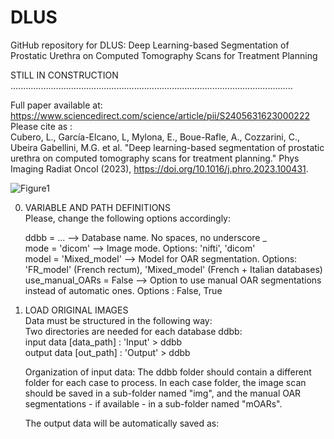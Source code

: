# DLUS
GitHub repository for DLUS: Deep Learning-based Segmentation of Prostatic Urethra on Computed Tomography Scans for Treatment Planning

STILL IN CONSTRUCTION ................................................................................................................

Full paper available at: https://www.sciencedirect.com/science/article/pii/S2405631623000222                                                                           
Please cite as :                                                                                                                                                       
Cubero, L., García-Elcano, L, Mylona, E., Boue-Rafle, A., Cozzarini, C., Ubeira Gabellini, M.G. et al. "Deep learning-based segmentation of prostatic urethra on computed tomography scans for treatment planning." Phys Imaging Radiat Oncol (2023), https://doi.org/10.1016/j.phro.2023.100431.

![Figure1](https://user-images.githubusercontent.com/83298381/226644663-d59dfd54-1c1d-40e8-9a87-089862e4a396.png)

0. VARIABLE AND PATH DEFINITIONS                                                                                                                                       
Please, change the following options accordingly:                                                                                                                       

    ddbb             = ...              -->    Database name. No spaces, no underscore _                                                                               
    mode             = 'dicom'          -->    Image mode. Options: 'nifti', 'dicom'                                                                                   
    model            = 'Mixed_model'    -->    Model for OAR segmentation. Options: 'FR_model' (French rectum), 'Mixed_model' (French + Italian databases)             
    use_manual_OARs  = False            -->    Option to use manual OAR segmentations instead of automatic ones. Options : False, True                                   
                    

1. LOAD ORIGINAL IMAGES                                                                                                                                                 
Data must be structured in the following way:                                                                                                                         
  Two directories are needed for each database ddbb:                                                                                                                   
    input data    [data_path] : 'Input' > ddbb                                                                                                                         
    output data    [out_path] : 'Output' > ddbb                                                                                                                       
    
    Organization of input data: The ddbb folder should contain a different folder for each case to process. In each case folder, the image scan should be saved in a sub-folder named "img", and the manual OAR segmentations - if available - in a sub-folder named "mOARs".
  

  
  
    The output data will be automatically saved as: 
  


